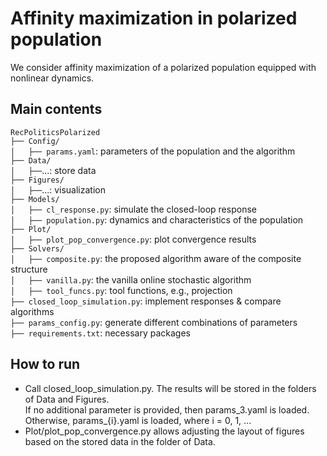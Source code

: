 # Affinity maximization in polarized population

We consider affinity maximization of a polarized population equipped with nonlinear dynamics.

## Main contents
`RecPoliticsPolarized`  
`├── Config/`  
`│   ├── params.yaml`: parameters of the population and the algorithm <br>
`├── Data/`  
`│   ├──`...: store data <br>
`├── Figures/`  
`│   ├──`...: visualization <br>
`├── Models/`  
`│   ├── cl_response.py`: simulate the closed-loop response <br>
`│   ├── population.py`: dynamics and characteristics of the population <br>
`├── Plot/`  
`│   ├── plot_pop_convergence.py`: plot convergence results <br>
`├── Solvers/`  
`│   ├── composite.py`: the proposed algorithm aware of the composite structure <br>
`│   ├── vanilla.py`: the vanilla online stochastic algorithm <br>
`│   ├── tool_funcs.py`: tool functions, e.g., projection <br>
`├── closed_loop_simulation.py`: implement responses & compare algorithms <br>
`├── params_config.py`: generate different combinations of parameters <br>
`├── requirements.txt`: necessary packages

## How to run

- Call closed_loop_simulation.py. The results will be stored in the folders of Data and Figures.  
  If no additional parameter is provided, then params_3.yaml is loaded.
  Otherwise, params_{i}.yaml is loaded, where i = 0, 1, ...
- Plot/plot_pop_convergence.py allows adjusting the layout of figures based on the stored data in the folder of Data.  
